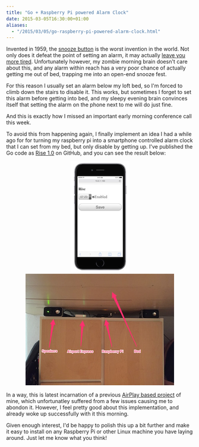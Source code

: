 ```yaml
---
title: "Go + Raspberry Pi powered Alarm Clock"
date: 2015-03-05T16:30:00+01:00
aliases:
  - "/2015/03/05/go-raspberry-pi-powered-alarm-clock.html"
---
```


Invented in 1959, the [snooze
button](http://clockhistory.com/westclox/products/electric/drowse/) is the
worst invention in the world. Not only does it defeat the point of setting an
alarm, it may actually [leave you more
tired](http://news.health.com/2012/09/21/snooze-button-better-sleep/).
Unfortunately however, my zombie morning brain doesn't care about this, and any
alarm within reach has a very poor chance of actually getting me out of bed,
trapping me into an open-end snooze fest.

For this reason I usually set an alarm below my loft bed, so I'm forced to
climb down the stairs to disable it. This works, but sometimes I forget to set
this alarm before getting into bed, and my sleepy evening brain convinces
itself that setting the alarm on the phone next to me will do just fine.

And this is exactly how I missed an important early morning conference call
this week.

To avoid this from happening again, I finally implement an idea I had a while
ago for for turning my raspberry pi into a smartphone controlled alarm clock
that I can set from my bed, but only disable by getting up. I've published the
Go code as [Rise 1.0](http://github.com/felixge/rise) on GitHub, and you can
see the result below:

<div style="text-align: center;">
  <a href="./webapp-big.jpg"><img src="./webapp-small.jpg" /></a>
  <a href="./setup-big.jpg"><img src="./setup-small.jpg" /></a>
</div>



In a way, this is latest incarnation of a previous [AirPlay based
project](http://www.slideshare.net/the_undefined/building-an-alarm-clock-with-nodejs)
of mine, which unfortunatley suffered from a few issues causing me to abondon
it. However, I feel pretty good about this implementation, and already woke up
successfully with it this morning. 

Given enough interest, I'd be happy to polish this up a bit further and make it
easy to install on any Raspberry Pi or other Linux machine you have laying
around. Just let me know what you think!
